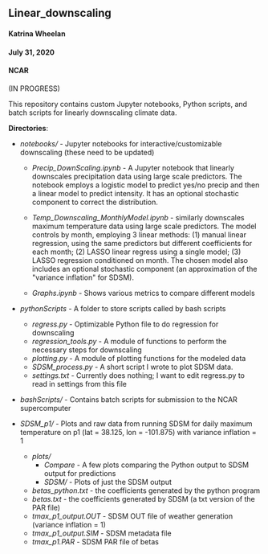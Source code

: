 ## Linear_downscaling

#### Katrina Wheelan
#### July 31, 2020
#### NCAR

(IN PROGRESS)

This repository contains custom Jupyter notebooks, Python scripts, and batch scripts for linearly downscaling climate data.

**Directories**:
 * *notebooks/* - Jupyter notebooks for interactive/customizable downscaling (these need to be updated)
   * *Precip_DownScaling.ipynb* - A Jupyter notebook that linearly downscales precipitation data using large scale predictors. The notebook employs a logistic model to predict yes/no precip and then a linear model to predict intensity. It has an optional stochastic component to correct the distribution.

   * *Temp_Downscaling_MonthlyModel.ipynb* - similarly downscales maximum temperature data using large scale predictors. The model controls by month, employing 3 linear methods: (1) manual linear regression, using the same predictors but different coefficients for each month; (2) LASSO linear regress using a single model; (3) LASSO regression conditioned on month. The chosen model also includes an optional stochastic component (an approximation of the "variance inflation" for SDSM).

   * *Graphs.ipynb* - Shows various metrics to compare different models

 * *pythonScripts* - A folder to store scripts called by bash scripts
    * *regress.py* - Optimizable Python file to do regression for downscaling
    * *regression_tools.py* - A module of functions to perform the necessary steps for downscaling
    * *plotting.py* - A module of plotting functions for the modeled data
    * *SDSM_process.py* - A short script I wrote to plot SDSM data.
    * *settings.txt* - Currently does nothing; I want to edit regress.py to read in settings from this file

 * *bashScripts/* - Contains batch scripts for submission to the NCAR supercomputer

 * *SDSM_p1/* - Plots and raw data from running SDSM for daily maximum temperature on p1 (lat = 38.125, lon = -101.875) with variance inflation = 1
    * *plots/*
      * *Compare* - A few plots comparing the Python output to SDSM output for predictions  
      * *SDSM/* - Plots of just the SDSM output
    * *betas_python.txt* - the coefficients generated by the python program
    * *betas.txt* - the coefficients generated by SDSM (a txt version of the PAR file)
    * *tmax_p1_output.OUT* - SDSM OUT file of weather generation (variance inflation = 1)
    * *tmax_p1_output.SIM* - SDSM metadata file
    * *tmax_p1.PAR* - SDSM PAR file of betas
